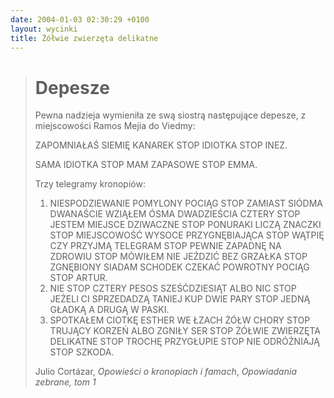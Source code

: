 ```yaml
---
date: 2004-01-03 02:30:29 +0100
layout: wycinki
title: Żółwie zwierzęta delikatne
---
```


> Depesze
> =======
>
> Pewna nadzieja wymieniła ze swą siostrą następujące depesze, z miejscowości Ramos Mejia do Viedmy:
>
> ZAPOMNIAŁAŚ SIEMIĘ KANAREK STOP IDIOTKA STOP INEZ.
>
> SAMA IDIOTKA STOP MAM ZAPASOWE STOP EMMA.
>
> Trzy telegramy kronopiów:
>
> 1. NIESPODZIEWANIE POMYLONY POCIĄG STOP ZAMIAST SIÓDMA DWANAŚCIE WZIĄŁEM ÓSMA DWADZIEŚCIA CZTERY STOP JESTEM MIEJSCE DZIWACZNE STOP PONURAKI LICZĄ ZNACZKI STOP MIEJSCOWOŚĆ WYSOCE PRZYGNĘBIAJĄCA STOP WĄTPIĘ CZY PRZYJMĄ TELEGRAM STOP PEWNIE ZAPADNĘ NA ZDROWIU STOP MÓWIŁEM NIE JEŹDZIĆ BEZ GRZAŁKA STOP ZGNĘBIONY SIADAM SCHODEK CZEKAĆ POWROTNY POCIĄG STOP ARTUR.
> 2. NIE STOP CZTERY PESOS SZEŚĆDZIESIĄT ALBO NIC STOP JEŻELI CI SPRZEDADZĄ TANIEJ KUP DWIE PARY STOP JEDNĄ GŁADKĄ A DRUGĄ W PASKI.
> 3. SPOTKAŁEM CIOTKĘ ESTHER WE ŁZACH ŻÓŁW CHORY STOP TRUJĄCY KORZEŃ ALBO ZGNIŁY SER STOP ŻÓŁWIE ZWIERZĘTA DELIKATNE STOP TROCHĘ PRZYGŁUPIE STOP NIE ODRÓŻNIAJĄ STOP SZKODA.
>
> Julio Cortázar, <cite>Opowieści o kronopiach i famach</cite>, <cite>Opowiadania zebrane, tom 1</cite>
